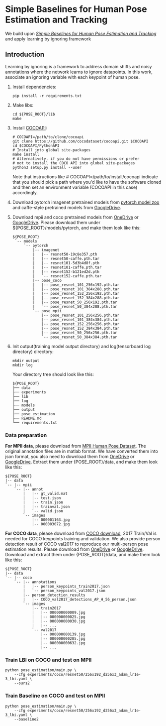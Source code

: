 # Simple Baselines for Human Pose Estimation and Tracking

We build upon [*Simple Baselines for Human Pose Estimation and Tracking*](https://arxiv.org/abs/1804.06208) and apply learning by ignoring framework

## Introduction
Learning by ignoring is a framework to address domain shifts and noisy annotations where the network learns to ignore datapoints. In this work, associate an ignoring variable with each keypoint of human pose. 

1. Install dependencies:
   ```
   pip install -r requirements.txt
   ```
2. Make libs:
   ```
   cd ${POSE_ROOT}/lib
   make
   ```
3. Install [COCOAPI](https://github.com/cocodataset/cocoapi):
   ```
   # COCOAPI=/path/to/clone/cocoapi
   git clone https://github.com/cocodataset/cocoapi.git $COCOAPI
   cd $COCOAPI/PythonAPI
   # Install into global site-packages
   make install
   # Alternatively, if you do not have permissions or prefer
   # not to install the COCO API into global site-packages
   python3 setup.py install --user
   ```
   Note that instructions like # COCOAPI=/path/to/install/cocoapi indicate that you should pick a path where you'd like to have the software cloned and then set an environment variable (COCOAPI in this case) accordingly.
3. Download pytorch imagenet pretrained models from [pytorch model zoo](https://pytorch.org/docs/stable/model_zoo.html#module-torch.utils.model_zoo) and caffe-style pretrained models from [GoogleDrive](https://drive.google.com/drive/folders/1yJMSFOnmzwhA4YYQS71Uy7X1Kl_xq9fN?usp=sharing). 
4. Download mpii and coco pretrained models from [OneDrive](https://1drv.ms/f/s!AhIXJn_J-blW0D5ZE4ArK9wk_fvw) or [GoogleDrive](https://drive.google.com/drive/folders/13_wJ6nC7my1KKouMkQMqyr9r1ZnLnukP?usp=sharing). Please download them under ${POSE_ROOT}/models/pytorch, and make them look like this:

   ```
   ${POSE_ROOT}
    `-- models
        `-- pytorch
            |-- imagenet
            |   |-- resnet50-19c8e357.pth
            |   |-- resnet50-caffe.pth.tar
            |   |-- resnet101-5d3b4d8f.pth
            |   |-- resnet101-caffe.pth.tar
            |   |-- resnet152-b121ed2d.pth
            |   `-- resnet152-caffe.pth.tar
            |-- pose_coco
            |   |-- pose_resnet_101_256x192.pth.tar
            |   |-- pose_resnet_101_384x288.pth.tar
            |   |-- pose_resnet_152_256x192.pth.tar
            |   |-- pose_resnet_152_384x288.pth.tar
            |   |-- pose_resnet_50_256x192.pth.tar
            |   `-- pose_resnet_50_384x288.pth.tar
            `-- pose_mpii
                |-- pose_resnet_101_256x256.pth.tar
                |-- pose_resnet_101_384x384.pth.tar
                |-- pose_resnet_152_256x256.pth.tar
                |-- pose_resnet_152_384x384.pth.tar
                |-- pose_resnet_50_256x256.pth.tar
                `-- pose_resnet_50_384x384.pth.tar

   ```

4. Init output(training model output directory) and log(tensorboard log directory) directory:

   ```
   mkdir output 
   mkdir log
   ```

   Your directory tree should look like this:

   ```
   ${POSE_ROOT}
   ├── data
   ├── experiments
   ├── lib
   ├── log
   ├── models
   ├── output
   ├── pose_estimation
   ├── README.md
   └── requirements.txt
   ```
   
### Data preparation
**For MPII data**, please download from [MPII Human Pose Dataset](http://human-pose.mpi-inf.mpg.de/). The original annotation files are in matlab format. We have converted them into json format, you also need to download them from [OneDrive](https://1drv.ms/f/s!AhIXJn_J-blW00SqrairNetmeVu4) or [GoogleDrive](https://drive.google.com/drive/folders/1En_VqmStnsXMdldXA6qpqEyDQulnmS3a?usp=sharing).
Extract them under {POSE_ROOT}/data, and make them look like this:
```
${POSE_ROOT}
|-- data
`-- |-- mpii
    `-- |-- annot
        |   |-- gt_valid.mat
        |   |-- test.json
        |   |-- train.json
        |   |-- trainval.json
        |   `-- valid.json
        `-- images
            |-- 000001163.jpg
            |-- 000003072.jpg
```

**For COCO data**, please download from [COCO download](http://cocodataset.org/#download), 2017 Train/Val is needed for COCO keypoints training and validation. We also provide person detection result of COCO val2017 to reproduce our multi-person pose estimation results. Please download from [OneDrive](https://1drv.ms/f/s!AhIXJn_J-blWzzDXoz5BeFl8sWM-) or [GoogleDrive](https://drive.google.com/drive/folders/1fRUDNUDxe9fjqcRZ2bnF_TKMlO0nB_dk?usp=sharing).
Download and extract them under {POSE_ROOT}/data, and make them look like this:
```
${POSE_ROOT}
|-- data
`-- |-- coco
    `-- |-- annotations
        |   |-- person_keypoints_train2017.json
        |   `-- person_keypoints_val2017.json
        |-- person_detection_results
        |   |-- COCO_val2017_detections_AP_H_56_person.json
        `-- images
            |-- train2017
            |   |-- 000000000009.jpg
            |   |-- 000000000025.jpg
            |   |-- 000000000030.jpg
            |   |-- ... 
            `-- val2017
                |-- 000000000139.jpg
                |-- 000000000285.jpg
                |-- 000000000632.jpg
                |-- ... 
```

### Train LBI on COCO and test on MPII

```
python pose_estimation/main.py \
    --cfg experiments/coco/resnet50/256x192_d256x3_adam_lr1e-3_lbi.yaml \
    --ours2
```

### Train Baseline on COCO and test on MPII

```
python pose_estimation/main.py \
    --cfg experiments/coco/resnet50/256x192_d256x3_adam_lr1e-3_lbi.yaml \
    --baseline2
```
